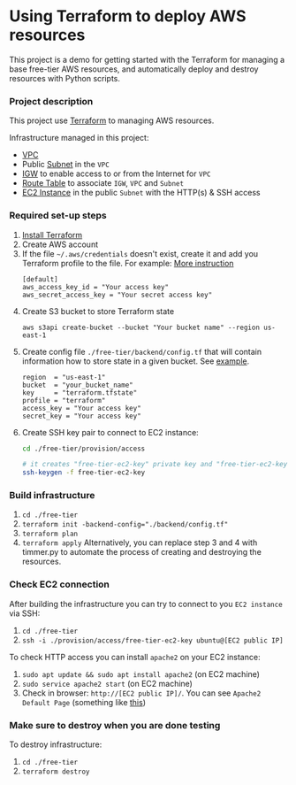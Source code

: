 
# Using Terraform to deploy AWS resources

This project is a demo for getting started with the Terraform for managing a base free-tier AWS resources, and automatically deploy and destroy resources with Python scripts.

### Project description

This project use [Terraform](https://www.terraform.io/) to managing AWS resources. 

Infrastructure managed in this project:

* [VPC](https://docs.aws.amazon.com/vpc/latest/userguide/what-is-amazon-vpc.html)
* Public [Subnet](https://docs.aws.amazon.com/vpc/latest/userguide/working-with-vpcs.html#AddaSubnet) in the `VPC`
* [IGW](https://docs.aws.amazon.com/vpc/latest/userguide/VPC_Internet_Gateway.html) to enable access to or from the Internet for `VPC`
* [Route Table](https://docs.aws.amazon.com/vpc/latest/userguide/VPC_Route_Tables.html) to associate `IGW`, `VPC` and `Subnet`
* [EC2 Instance](https://docs.aws.amazon.com/AWSEC2/latest/UserGuide/concepts.html) in the public `Subnet` with the HTTP(s) & SSH access

### Required set-up steps

1. [Install Terraform](https://learn.hashicorp.com/terraform/getting-started/install.html)
2. Create AWS account
3. If the file `~/.aws/credentials` doesn't exist, create it and add you Terraform profile to the file. For example: [More instruction](https://docs.aws.amazon.com/cli/latest/userguide/cli-configure-files.html)
   ```text
   [default]
   aws_access_key_id = "Your access key"
   aws_secret_access_key = "Your secret access key"
   ```
4. Create S3 bucket to store Terraform state
    ```text
    aws s3api create-bucket --bucket "Your bucket name" --region us-east-1
    ```
5. Create config file `./free-tier/backend/config.tf` that will contain information how to store state in a given bucket. See [example](./free-tier/backend/example.config.tf). 
    ```text
    region  = "us-east-1"
    bucket  = "your_bucket_name"
    key     = "terraform.tfstate"
    profile = "terraform"
    access_key = "Your access key"
    secret_key = "Your access key"
    ```
6. Create SSH key pair to connect to EC2 instance:
   ```bash
   cd ./free-tier/provision/access

   # it creates "free-tier-ec2-key" private key and "free-tier-ec2-key.pub" public key
   ssh-keygen -f free-tier-ec2-key
   ``` 
   
### Build infrastructure

1. `cd ./free-tier`
2. `terraform init -backend-config="./backend/config.tf"`
3. `terraform plan`
4. `terraform apply`
Alternatively, you can replace step 3 and 4 with timmer.py to automate the process of creating and destroying the resources.

### Check EC2 connection

After building the infrastructure you can try to connect to you `EC2 instance` via SSH:

1. `cd ./free-tier`
2. `ssh -i ./provision/access/free-tier-ec2-key ubuntu@[EC2 public IP]`

To check HTTP access you can install `apache2` on your EC2 instance:

1. `sudo apt update && sudo apt install apache2` (on EC2 machine)
2. `sudo service apache2 start` (on EC2 machine) 
3. Check in browser: `http://[EC2 public IP]/`. You can see `Apache2 Default Page` (something like [this](https://annex.exploratorium.edu/))

### Make sure to destroy when you are done testing
To destroy infrastructure:

1. `cd ./free-tier`
2. `terraform destroy`